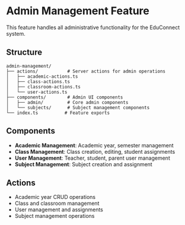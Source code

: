 # Admin Management Feature

This feature handles all administrative functionality for the EduConnect system.

## Structure

```
admin-management/
├── actions/           # Server actions for admin operations
│   ├── academic-actions.ts
│   ├── class-actions.ts
│   ├── classroom-actions.ts
│   └── user-actions.ts
├── components/        # Admin UI components
│   ├── admin/         # Core admin components
│   └── subjects/      # Subject management components
└── index.ts          # Feature exports
```

## Components

- **Academic Management**: Academic year, semester management
- **Class Management**: Class creation, editing, student assignments
- **User Management**: Teacher, student, parent user management
- **Subject Management**: Subject creation and assignment

## Actions

- Academic year CRUD operations
- Class and classroom management
- User management and assignments
- Subject management operations
